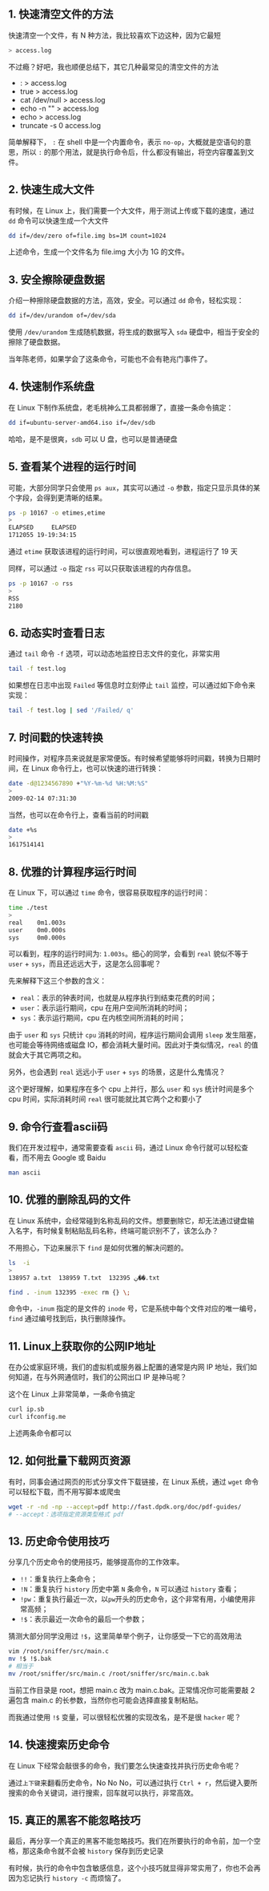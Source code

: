 
## 1. 快速清空文件的方法

快速清空一个文件，有 N 种方法，我比较喜欢下边这种，因为它最短

```bash
> access.log
```

不过瘾？好吧，我也顺便总结下，其它几种最常见的清空文件的方法

- : &gt; access.log
- true &gt; access.log
- cat /dev/null &gt; access.log
- echo -n "" &gt; access.log
- echo &gt; access.log
- truncate -s 0 access.log

简单解释下， `:` 在 shell 中是一个内置命令，表示 `no-op`，大概就是空语句的意思，所以 `:` 的那个用法，就是执行命令后，什么都没有输出，将空内容覆盖到文件。


## 2. 快速生成大文件

有时候，在 Linux 上，我们需要一个大文件，用于测试上传或下载的速度，通过 `dd` 命令可以快速生成一个大文件

```bash
dd if=/dev/zero of=file.img bs=1M count=1024
```

上述命令，生成一个文件名为 file.img 大小为 1G 的文件。

## 3. 安全擦除硬盘数据

介绍一种擦除硬盘数据的方法，高效，安全。可以通过 `dd` 命令，轻松实现：

```bash
dd if=/dev/urandom of=/dev/sda
```

使用 `/dev/urandom` 生成随机数据，将生成的数据写入 `sda` 硬盘中，相当于安全的擦除了硬盘数据。

当年陈老师，如果学会了这条命令，可能也不会有艳兆门事件了。

## 4. 快速制作系统盘

在 Linux 下制作系统盘，老毛桃神么工具都弱爆了，直接一条命令搞定：

```bash
dd if=ubuntu-server-amd64.iso if=/dev/sdb
```

哈哈，是不是很爽，`sdb` 可以 U 盘，也可以是普通硬盘

## 5. 查看某个进程的运行时间

可能，大部分同学只会使用 `ps aux`，其实可以通过 `-o` 参数，指定只显示具体的某个字段，会得到更清晰的结果。

```bash
ps -p 10167 -o etimes,etime
>
ELAPSED     ELAPSED
1712055 19-19:34:15
```

通过 `etime` 获取该进程的运行时间，可以很直观地看到，进程运行了 19 天

同样，可以通过 `-o` 指定 `rss` 可以只获取该进程的内存信息。

```bash
ps -p 10167 -o rss
>
RSS
2180
```

## 6. 动态实时查看日志

通过 `tail` 命令 `-f` 选项，可以动态地监控日志文件的变化，非常实用

```bash
tail -f test.log
```

如果想在日志中出现 `Failed` 等信息时立刻停止 `tail` 监控，可以通过如下命令来实现：

```bash
tail -f test.log | sed '/Failed/ q'
```

## 7. 时间戳的快速转换

时间操作，对程序员来说就是家常便饭。有时候希望能够将时间戳，转换为日期时间，在 Linux 命令行上，也可以快速的进行转换：

```bash
date -d@1234567890 +"%Y-%m-%d %H:%M:%S"
>
2009-02-14 07:31:30
```

当然，也可以在命令行上，查看当前的时间戳

```bash
date +%s
>
1617514141
```

## 8. 优雅的计算程序运行时间

在 Linux 下，可以通过 `time` 命令，很容易获取程序的运行时间：

```bash
time ./test
>
real    0m1.003s
user    0m0.000s
sys     0m0.000s
```

可以看到，程序的运行时间为: `1.003s`。细心的同学，会看到 `real` 貌似不等于 `user` + `sys`，而且还远远大于，这是怎么回事呢？

先来解释下这三个参数的含义：

- `real`：表示的钟表时间，也就是从程序执行到结束花费的时间；
- `user`：表示运行期间，cpu 在用户空间所消耗的时间；
- `sys`：表示运行期间，cpu 在内核空间所消耗的时间；

由于 `user` 和 `sys` 只统计 `cpu` 消耗的时间，程序运行期间会调用 `sleep` 发生阻塞，也可能会等待网络或磁盘 IO，都会消耗大量时间。因此对于类似情况，`real` 的值就会大于其它两项之和。

另外，也会遇到 `real` 远远小于 `user` + `sys` 的场景，这是什么鬼情况？

这个更好理解，如果程序在多个 cpu 上并行，那么 `user` 和 `sys` 统计时间是多个 cpu 时间，实际消耗时间 `real` 很可能就比其它两个之和要小了


## 9. 命令行查看ascii码

我们在开发过程中，通常需要查看 `ascii` 码，通过 Linux 命令行就可以轻松查看，而不用去 Google 或 Baidu

```bash
man ascii
```

## 10. 优雅的删除乱码的文件

在 Linux 系统中，会经常碰到名称乱码的文件。想要删除它，却无法通过键盘输入名字，有时候复制粘贴乱码名称，终端可能识别不了，该怎么办？

不用担心，下边来展示下 `find` 是如何优雅的解决问题的。

```bash
ls  -i
>
138957 a.txt  138959 T.txt  132395 ڹ��.txt

find . -inum 132395 -exec rm {} \;
```

命令中，`-inum` 指定的是文件的 `inode` 号，它是系统中每个文件对应的唯一编号，`find` 通过编号找到后，执行删除操作。


## 11. Linux上获取你的公网IP地址

在办公或家庭环境，我们的虚拟机或服务器上配置的通常是内网 IP 地址，我们如何知道，在与外网通信时，我们的公网出口 IP 是神马呢？

这个在 Linux 上非常简单，一条命令搞定

```bash
curl ip.sb
curl ifconfig.me
```

上述两条命令都可以


## 12. 如何批量下载网页资源

有时，同事会通过网页的形式分享文件下载链接，在 Linux 系统，通过 `wget` 命令可以轻松下载，而不用写脚本或爬虫

```bash
wget -r -nd -np --accept=pdf http://fast.dpdk.org/doc/pdf-guides/
# --accept：选项指定资源类型格式 pdf
```

## 13. 历史命令使用技巧

分享几个历史命令的使用技巧，能够提高你的工作效率。

- `!!`：重复执行上条命令；
- `!N`：重复执行 `history` 历史中第 `N` 条命令，`N` 可以通过 `history` 查看；
- `!pw`：重复执行最近一次，以`pw`开头的历史命令，这个非常有用，小编使用非常高频；
- `!$`：表示最近一次命令的最后一个参数；

猜测大部分同学没用过 `!$`，这里简单举个例子，让你感受一下它的高效用法

```bash
vim /root/sniffer/src/main.c
mv !$ !$.bak
# 相当于
mv /root/sniffer/src/main.c /root/sniffer/src/main.c.bak
```

当前工作目录是 root，想把 main.c 改为 main.c.bak。正常情况你可能需要敲 2 遍包含 main.c 的长参数，当然你也可能会选择直接复制粘贴。

而我通过使用 `!$` 变量，可以很轻松优雅的实现改名，是不是很 `hacker` 呢？


## 14. 快速搜索历史命令

在 Linux 下经常会敲很多的命令，我们要怎么快速查找并执行历史命令呢？

通过`上下键`来翻看历史命令，No No No，可以通过执行 `Ctrl + r`，然后键入要所搜索的命令关键词，进行搜索，回车就可以执行，非常高效。


## 15. 真正的黑客不能忽略技巧

最后，再分享一个真正的黑客不能忽略技巧。我们在所要执行的命令前，加一个空格，那这条命令就不会被 `history` 保存到历史记录

有时候，执行的命令中包含敏感信息，这个小技巧就显得非常实用了，你也不会再因为忘记执行 `history -c` 而烦恼了。
